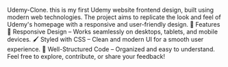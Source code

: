 Udemy-Clone.
this is my first Udemy website frontend design, built using modern web technologies. The project aims to replicate the look and feel of Udemy's homepage with a responsive and user-friendly design. 🚀 Features 🎨 Responsive Design – Works seamlessly on desktops, tablets, and mobile devices. 🖌️ Styled with CSS – Clean and modern UI for a smooth user experience. 📑 Well-Structured Code – Organized and easy to understand. Feel free to explore, contribute, or share your feedback!
